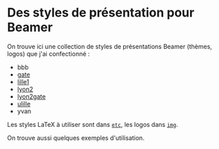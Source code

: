 # Des styles de présentation pour Beamer

On trouve ici une collection de styles de présentations Beamer (thèmes, logos) que j'ai
confectionné :

  - bbb
  - [gate](README-lyon2-gate.md)
  - [lille1](README-lille1.md)
  - [lyon2](README-lyon2-gate.md)
  - [lyon2gate](README-lyon2-gate.md)
  - [ulille](README-ulille.md)
  - yvan

Les styles LaTeX à utiliser sont dans [`etc`](etc), les logos dans [`img`](img).

On trouve aussi quelques exemples d'utilisation.

